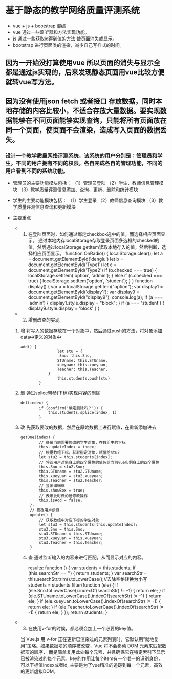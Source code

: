 # 基于静态的教学网络质量评测系统

 - vue + js + bootstrap 混编
 - vue 通过一些监听器和方法实现功能。
 - js 通过一些获取id得到值的方法 使页面消失或显示。
 - bootstrap 进行页面类的渲染，减少自己写样式的时间。

## 因为一开始没打算使用vue 所以页面的消失与显示全都是通过js实现的，后来发现静态页面用vue比较方便就转vue写方法。

## 因为没有使用json fetch 或者接口 存放数据，同时本地存储的内容比较小，不适合存放大量数据。要实现数据能够在不同页面能够实现查询，只能将所有页面放在同一个页面，使页面不会渲染，造成写入页面的数据丢失。

### 设计一个教学质量网络评测系统，该系统的用户分别是：管理员和学生。不同的用户拥有不同的权限，各自完成各自的管理功能，不同的用户看到不同的系统功能。

  - 管理员的主要功能模块包括：
    （1）管理员登陆
    （2）学生、教师信息管理模块
    （3）教学质量评测信息添加、查询、更新、删除和统计模块

  - 学生的主要功能模块包括：
    （1）学生登录
    （2）教师信息查询模块
    （3）教学质量评测信息查询和更新模块

- 主要重点

    - 1. 在登陆页面时，如何通过绑定checkbox选中的值，而选择相应页面显示。
         通过本地内存localStorage存取登录页面多选框的checked的值，然后通过localStorage.getItem读取本地存入的值，然后判断，选择相应页面显示。
          function OnRadio() {
            localStorage.clear();
            let a = document.getElementById('denglu')
            let b = document.getElementById('Type1')
            let c = document.getElementById('Type2')
            if (b.checked === true) {
                localStorage.setItem('option', 'admin');
            }
            else if (c.checked === true) {
                localStorage.setItem('option', 'student');
            }
        }
         function display() {
            var a = localStorage.getItem("option");
            var display1 = document.getElementById('display1');
            var display9 = document.getElementById("display9");
            console.log(a);
            if (a === 'admin') {
                display1.style.display = "block";
            }
            if (a === 'student') {
                display9.style.display = 'block'
            }
        }
	
    - 2. 增删改查的实现
    
    
    
     1. 增
        将写入的数据存放在一个对象中，然后通过push的方法，将对象添加data中定义的对象中
	 
	 	
			add() {
                      		let stu = {
                       		 Sno: this.Sno,
                        	STUname: this.STUname,
                        	xueyuan: this.xueyuan,
                        	Teacher: this.Teacher,
                    	}
                    		this.students.push(stu)
                	}
		
		
     2. 删
        通过splice带参(下标)实现内容的删除

           	del(index) {
                    if (confirm('确定删除吗？')) {
                        this.students.splice(index, 1)
                    }


     3. 改
         先获取要改的数据，然后在原始数据上进行赋值，在重新添加进去

            getOne(index) {
                    // 备份当前需要修改的学生对象，在数组中的下标
                    this.updateIndex = index;
                    // 根据数组下标，获取指定对象，赋值给stu2
                    let stu2 = this.students[index];
                    // 将该用户对象身上的四个属性的值传给当前vue实例身上的四个属性
                    this.Sno = stu2.Sno;
                    this.STUname = stu2.STUname;
                    this.xueyuan = stu2.xueyuan;
                    this.Teacher = stu2.Teacher;
                    // 显示编辑框
                    this.showBox = true;
                    // 表示此时做的是修改操作
                    this.isAdd = false;
                },
                // 修改用户信息
                update() {
                    // 获取数组中对应下标的学生对象
                    let stu3 = this.students[this.updateIndex];
                    stu3.Sno = this.Sno;
                    stu3.STUname = this.STUname;
                    stu3.xueyuan = this.xueyuan;
                    stu3.Teacher = this.Teacher;
                }


      	4. 查 
         通过监听输入的内容来进行匹配，从而显示对应的内容。
	
			results: function () {
                    	var students = this.students;
                    	if (this.searchStr == '') {
                       	 return students;
                    	}
                    	var searchStr = this.searchStr.trim().toLowerCase();//去除空格转换为小写
                    	students = students.filter(function (ele) {
                        	if (ele.Sno.toLowerCase().indexOf(searchStr) != -1) {
                           		 return ele;
                        	}
                        	if (ele.STUname.toLowerCase().indexOf(searchStr) != -1) {
                            		return ele;
                        	}
                       		if (ele.xueyuan.toLowerCase().indexOf(searchStr) != -1) {
                            		return ele;
                       		}
                        	if (ele.Teacher.toLowerCase().indexOf(searchStr) != -1) {
                            		return ele;
                        	}
                    		});
                    		return students;
                	}



    - 3. 在使用v-for的时候，都必须会加上一个必要的key值。
    
        当 Vue.js 用 v-for 正在更新已渲染过的元素列表时，它默认用“就地复用”策略。如果数据项的顺序被改变，Vue 将不会移动 DOM 元素来匹配数据项的顺序， 而是简单复用此处每个元素，并且确保它在特定索引下显示已被渲染过的每个元素。key的作用让每个item有一个唯一的识别身份，可以下标值index或者id, 主要是为了vue精准的追踪到每一个元素，高效的更新虚拟DOM。
